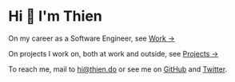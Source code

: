 # Hi 👋 I'm Thien

On my career as a Software Engineer, see [Work →](/work.md)

On projects I work on, both at work and outside, see [Projects →](/projects.md)

To reach me, mail to [hi@thien.do](mailto:hi@thien.do) or see me on [GitHub] and [Twitter].

[GitHub]: https://github.com/thien-do
[Twitter]: https://twitter.com/_thiendo

